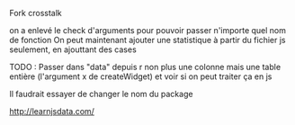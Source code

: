 Fork crosstalk

on a enlevé le check d'arguments pour pouvoir passer n'importe quel nom de fonction
On peut maintenant ajouter une statistique à partir du fichier js seulement, en ajouttant des cases

TODO :
Passer dans "data" depuis r non plus une colonne mais une table entière (l'argument x de createWidget) et voir si on peut traiter ça en js

Il faudrait essayer de changer le nom du package

http://learnjsdata.com/

